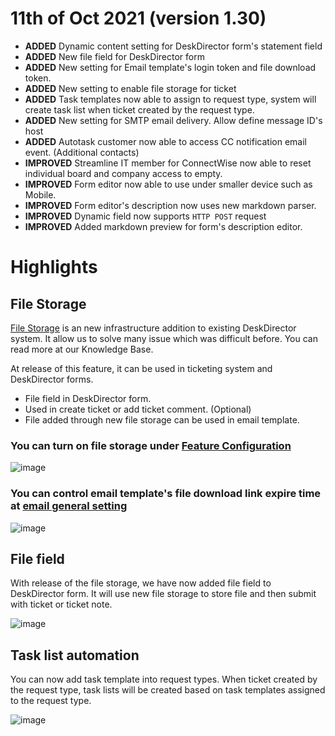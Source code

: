 # 11th of Oct 2021 (version 1.30)

- **ADDED** Dynamic content setting for DeskDirector form's statement field
- **ADDED** New file field for DeskDirector form
- **ADDED** New setting for Email template's login token and file download token.
- **ADDED** New setting to enable file storage for ticket
- **ADDED** Task templates now able to assign to request type, system will create task list when ticket created by the request type.
- **ADDED** New setting for SMTP email delivery. Allow define message ID's host
- **ADDED** Autotask customer now able to access CC notification email event. (Additional contacts)
- **IMPROVED** Streamline IT member for ConnectWise now able to reset individual board and company access to empty.
- **IMPROVED** Form editor now able to use under smaller device such as Mobile.
- **IMPROVED** Form editor's description now uses new markdown parser.
- **IMPROVED** Dynamic field now supports `HTTP POST` request
- **IMPROVED** Added markdown preview for form's description editor.

# Highlights

## File Storage

[File Storage](https://help.deskdirector.com/article/mgqai596yd) is an new infrastructure addition to existing DeskDirector system. It allow us to solve many issue which was difficult before. You can read more at our Knowledge Base.

At release of this feature, it can be used in ticketing system and DeskDirector forms.

- File field in DeskDirector form.
- Used in create ticket or add ticket comment. (Optional)
- File added through new file storage can be used in email template.


### You can turn on file storage under [Feature Configuration](/configs/system/feature-config/tickets)
![image](https://user-images.githubusercontent.com/1712143/136720504-62b05fa8-4d0d-4c76-90cc-09d5bef97637.png)



### You can control email template's file download link expire time at [email general setting](/configs/emails/settings)
![image](https://user-images.githubusercontent.com/1712143/136720403-b4b6f229-5a26-4774-bdaa-7202fa0333e7.png)

## File field
With release of the file storage, we have now added file field to DeskDirector form. It will use new file storage to store file and then submit with ticket or ticket note. 

![image](https://user-images.githubusercontent.com/1712143/136720730-51ca060c-896f-4f0c-94b9-947482e7e74d.png)

## Task list automation
You can now add task template into request types. When ticket created by the request type, task lists will be created based on task templates assigned to the request type. 

![image](https://user-images.githubusercontent.com/1712143/136721164-ad2ccff0-0d1f-4512-b8b3-8cb051aaa394.png)
